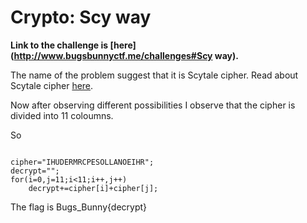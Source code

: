 # Crypto: Scy way

**Link to the challenge is [here](http://www.bugsbunnyctf.me/challenges#Scy way).**

The name of the problem suggest that it is Scytale cipher.
Read about Scytale cipher [here](https://en.wikipedia.org/wiki/Scytale).

Now after observing different possibilities I observe that the cipher is divided into 11 coloumns.

So

```

cipher="IHUDERMRCPESOLLANOEIHR"; 
decrypt="";
for(i=0,j=11;i<11;i++,j++)
	decrypt+=cipher[i]+cipher[j];

```

The flag is Bugs_Bunny{decrypt}
